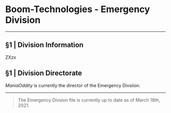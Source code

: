 # Boom-Technologies - Emergency Division

----------------------------------------------------------

## §1 | Division Information
ZXzx
## §1 | Division Directorate
*ManiaOddity* is currently the director of the Emergency Divsiion.

----------------------------------------------------------

> The Emergency Divsion file is currently up to date as of March 18th, 2021.
